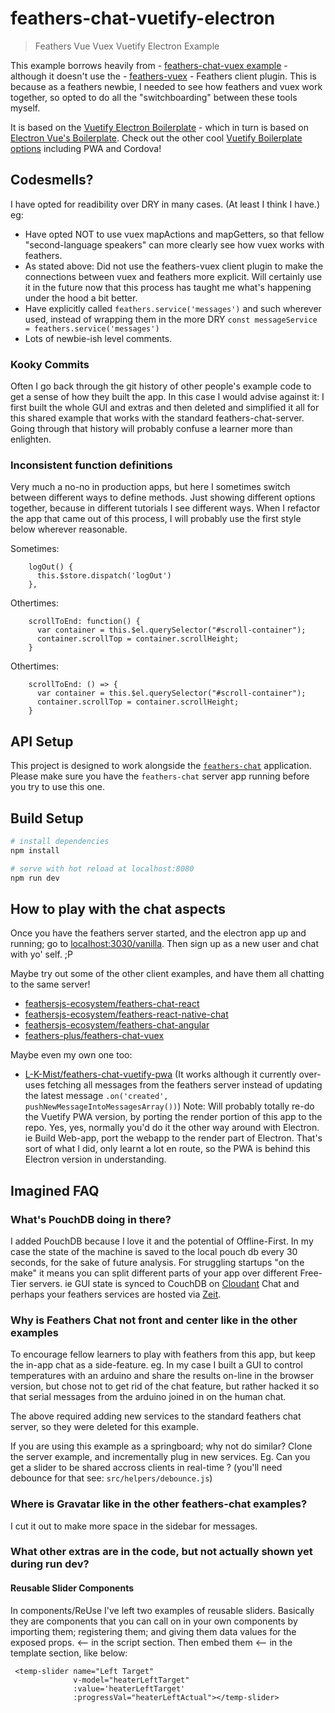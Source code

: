 # feathers-chat-vuetify-electron

> Feathers Vue Vuex Vuetify Electron Example

This example borrows heavily from - [feathers-chat-vuex example](https://github.com/feathers-plus/feathers-chat-vuex) - although it doesn't use the - [feathers-vuex](https://github.com/feathersjs/feathers-vuex) - Feathers client plugin. 
This is because as a feathers newbie, I needed to see how feathers and vuex work together, so opted to do all the "switchboarding" between these tools myself.

It is based on the [Vuetify Electron Boilerplate](https://github.com/vuetifyjs/electron) - which in turn is based on [Electron Vue's Boilerplate](https://simulatedgreg.gitbooks.io/electron-vue/content/en/). 
Check out the other cool [Vuetify Boilerplate options](https://vuetifyjs.com/en/getting-started/quick-start#new) including PWA and Cordova!


## Codesmells?

I have opted for readibility over DRY in many cases. (At least I think I have.)
eg: 
- Have opted NOT to use vuex mapActions and mapGetters, so that fellow "second-language speakers" can more clearly see how vuex works with feathers.
- As stated above: Did not use the feathers-vuex client plugin to make the connections between vuex and feathers more explicit. Will certainly use it in the future now that this process has taught me what's happening under the hood a bit better.
- Have explicitly called `feathers.service('messages')` and such wherever used, instead of wrapping them in the more DRY `const messageService = feathers.service('messages')`
- Lots of newbie-ish level comments. 


### Kooky Commits

Often I go back through the git history of other people's example code to get a sense of how they built the app. In this case I would advise against it: I first built the whole GUI and extras and then deleted and simplified it all for this shared example that works with the standard feathers-chat-server. Going through that history will probably confuse a learner more than enlighten.


### Inconsistent function definitions

Very much a no-no in production apps, but here I sometimes switch between different ways to define methods. Just showing different options together, because in different tutorials I see different ways. 
When I refactor the app that came out of this process, I will probably use the first style below wherever reasonable.

Sometimes:
```
    logOut() {
      this.$store.dispatch('logOut')
    },

```
Othertimes:
```
    scrollToEnd: function() {
      var container = this.$el.querySelector("#scroll-container");
      container.scrollTop = container.scrollHeight;
    }
```
Othertimes:
``` 
    scrollToEnd: () => {
      var container = this.$el.querySelector("#scroll-container");
      container.scrollTop = container.scrollHeight;
    }
```


## API Setup

This project is designed to work alongside the [`feathers-chat`](https://github.com/feathersjs/feathers-chat) application.  Please make sure you have the `feathers-chat` server app running before you try to use this one.


## Build Setup

``` bash
# install dependencies
npm install

# serve with hot reload at localhost:8080
npm run dev

```


## How to play with the chat aspects

Once you have the feathers server started, and the electron app up and running; go to [localhost:3030/vanilla](http://localhost:3030/vanilla/). Then sign up as a new user and chat with yo' self. ;P

Maybe try out some of the other client examples, and have them all chatting to the same server!

- [feathersjs-ecosystem/feathers-chat-react](https://github.com/feathersjs-ecosystem/feathers-chat-react)
- [feathersjs-ecosystem/feathers-react-native-chat](https://github.com/feathersjs-ecosystem/feathers-react-native-chat)
- [feathersjs-ecosystem/feathers-chat-angular](https://github.com/feathersjs-ecosystem/feathers-chat-angular)
- [feathers-plus/feathers-chat-vuex](https://github.com/feathers-plus/feathers-chat-vuex)

Maybe even my own one too:
- [L-K-Mist/feathers-chat-vuetify-pwa](https://github.com/L-K-Mist/feathers-chat-vuetify-pwa)
(It works although it currently over-uses fetching all messages from the feathers server instead of updating the latest message `.on('created', pushNewMessageIntoMessagesArray())`)
Note: Will probably totally re-do the Vuetify PWA version, by porting the render portion of this app to the repo. Yes, yes, normally you'd do it the other way around with Electron. ie Build Web-app, port the webapp to the render part of Electron. That's sort of what I did, only learnt a lot en route, so the PWA is behind this Electron version in understanding. 


## Imagined FAQ 

### What's PouchDB doing in there?

I added PouchDB because I love it and the potential of Offline-First.
In my case the state of the machine is saved to the local pouch db every 30 seconds, for the sake of future analysis. 
For struggling startups "on the make" it means you can split different parts of your app over different Free-Tier servers. ie GUI state is synced to CouchDB on [Cloudant](https://www.ibm.com/cloud/cloudant) Chat and perhaps your feathers services are hosted via [Zeit](https://zeit.co/). 


### Why is Feathers Chat not front and center like in the other examples

To encourage fellow learners to play with feathers from this app, but keep the in-app chat as a side-feature.
eg. In my case I built a GUI to control temperatures with an arduino and share the results on-line in the browser version, but chose not to get rid of the chat feature, but rather hacked it so that serial messages from the arduino joined in on the human chat.

The above required adding new services to the standard feathers chat server, so they were deleted for this example.

If you are using this example as a springboard; why not do similar?  Clone the server example, and incrementally plug in new services. Eg. Can you get a slider to be shared accross clients in real-time ? (you'll need debounce for that see: `src/helpers/debounce.js`)


### Where is Gravatar like in the other feathers-chat examples?

I cut it out to make more space in the sidebar for messages.


### What other extras are in the code, but not actually shown yet during run dev?

#### Reusable Slider Components
In components/ReUse I've left two examples of reusable sliders. Basically they are components that you can call on in your own components by importing them; registering them; and giving them data values for the exposed props.  <-- in the script section.
Then embed them <-- in the template section, like below:

```
 <temp-slider name="Left Target"  
              v-model="heaterLeftTarget" 
              :value='heaterLeftTarget' 
              :progressVal="heaterLeftActual"></temp-slider>

```

